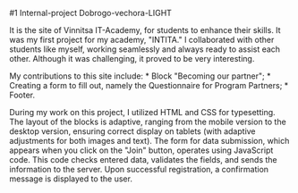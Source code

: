 #1 Internal-project Dobrogo-vechora-LIGHT

   It is the site of Vinnitsa IT-Academy, for students to enhance their skills. It was my first project for my academy, "INTITA." 
I collaborated with other students like myself, working seamlessly and always ready to assist each other. 
Although it was challenging, it proved to be very interesting.

   My contributions to this site include:
      * Block "Becoming our partner";
      * Creating a form to fill out, namely the Questionnaire for Program Partners;
      * Footer.

   During my work on this project, I utilized HTML and CSS for typesetting.
The layout of the blocks is adaptive, ranging from the mobile version to the desktop version, ensuring correct display on tablets (with adaptive adjustments for both images and text).
The form for data submission, which appears when you click on the "Join" button, operates using JavaScript code.
This code checks entered data, validates the fields, and sends the information to the server.
Upon successful registration, a confirmation message is displayed to the user.
